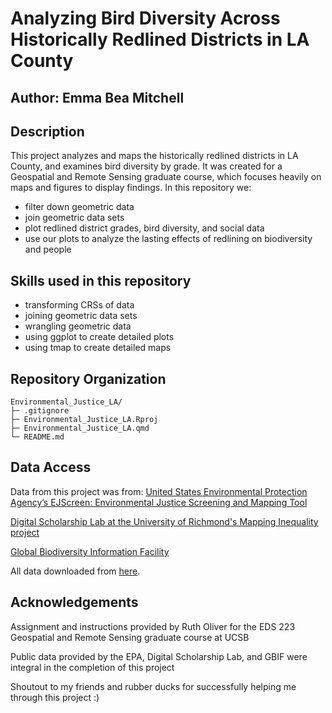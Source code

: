 # Analyzing Bird Diversity Across Historically Redlined Districts in LA County
## Author: Emma Bea Mitchell 

## Description
This project analyzes and maps the historically redlined districts in LA County, and examines bird diversity by grade. It was created for a Geospatial and Remote Sensing graduate course, which focuses heavily on maps and figures to display findings. In this repository we:
- filter down geometric data
- join geometric data sets
- plot redlined district grades, bird diversity, and social data
- use our plots to analyze the lasting effects of redlining on biodiversity and people

## Skills used in this repository

- transforming CRSs of data
- joining geometric data sets
- wrangling geometric data
- using ggplot to create detailed plots
- using tmap to create detailed maps

## Repository Organization
```
Environmental_Justice_LA/
├─ .gitignore
├─ Environmental_Justice_LA.Rproj
├─ Environmental_Justice_LA.qmd
└─ README.md

```
## Data Access 

Data from this project was from:
[United States Environmental Protection Agency’s EJScreen: Environmental Justice Screening and Mapping Tool](https://www.epa.gov/ejscreen/download-ejscreen-data)

[Digital Scholarship Lab at the University of Richmond's Mapping Inequality project](https://dsl.richmond.edu/panorama/redlining/data)

[Global Biodiversity Information Facility](https://www.gbif.org/dataset/search?q=)

All data downloaded from [here](https://drive.google.com/file/d/14CauXFZkVh_6z2Euq0m1Sq1kHQ31fiMk/view?usp=drive_link).

## Acknowledgements 

Assignment and instructions provided by Ruth Oliver for the EDS 223 Geospatial and Remote Sensing graduate course at UCSB

Public data provided by the EPA, Digital Scholarship Lab, and GBIF were integral in the completion of this project

Shoutout to my friends and rubber ducks for successfully helping me through this project :)
